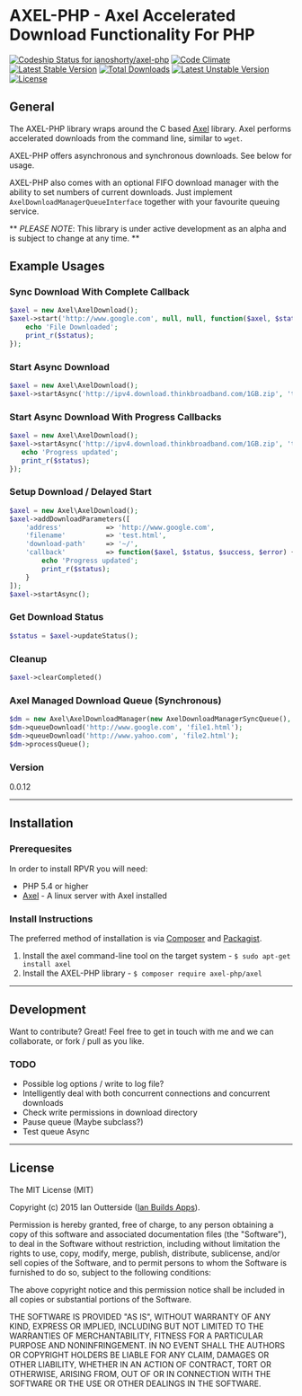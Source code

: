 # AXEL-PHP - Axel Accelerated Download Functionality For PHP

[![Codeship Status for ianoshorty/axel-php](https://codeship.com/projects/a0f58ef0-e7b1-0132-651b-4e340869c11f/status?branch=master)](https://codeship.com/projects/82613) [![Code Climate](https://codeclimate.com/github/ianoshorty/axel-php/badges/gpa.svg)](https://codeclimate.com/github/ianoshorty/axel-php) [![Latest Stable Version](https://poser.pugx.org/axel-php/axel/v/stable)](https://packagist.org/packages/axel-php/axel) [![Total Downloads](https://poser.pugx.org/axel-php/axel/downloads)](https://packagist.org/packages/axel-php/axel) [![Latest Unstable Version](https://poser.pugx.org/axel-php/axel/v/unstable)](https://packagist.org/packages/axel-php/axel) [![License](https://poser.pugx.org/axel-php/axel/license)](https://packagist.org/packages/axel-php/axel)

## General

The AXEL-PHP library wraps around the C based [Axel] library. Axel performs accelerated downloads from the command line, similar to `wget`.

AXEL-PHP offers asynchronous and synchronous downloads. See below for usage.

AXEL-PHP also comes with an optional FIFO download manager with the ability to set numbers of current downloads. Just implement `AxelDownloadManagerQueueInterface` together with your favourite queuing service.

** _PLEASE NOTE_: This library is under active development as an alpha and is subject to change at any time. **

## Example Usages

### Sync Download With Complete Callback

```php
$axel = new Axel\AxelDownload();
$axel->start('http://www.google.com', null, null, function($axel, $status, $success, $error) {
    echo 'File Downloaded';
    print_r($status);
});
```

### Start Async Download

```php
$axel = new Axel\AxelDownload();
$axel->startAsync('http://ipv4.download.thinkbroadband.com/1GB.zip', 'test.zip', '~/');
```

### Start Async Download With Progress Callbacks

```php
$axel = new Axel\AxelDownload();
$axel->startAsync('http://ipv4.download.thinkbroadband.com/1GB.zip', 'test.zip', '~/', function($axel, $status, $success, $error) {
   echo 'Progress updated';
   print_r($status);
});
```

### Setup Download / Delayed Start

```php
$axel = new Axel\AxelDownload();
$axel->addDownloadParameters([
    'address'           => 'http://www.google.com',
    'filename'          => 'test.html',
    'download-path'     => '~/',
    'callback'          => function($axel, $status, $success, $error) {
        echo 'Progress updated';
        print_r($status);
    }
]);
$axel->startAsync();
```

### Get Download Status

```php
$status = $axel->updateStatus();
```

### Cleanup

```php
$axel->clearCompleted()
```

### Axel Managed Download Queue (Synchronous)

```php
$dm = new Axel\AxelDownloadManager(new AxelDownloadManagerSyncQueue(), 'axel');
$dm->queueDownload('http://www.google.com', 'file1.html');
$dm->queueDownload('http://www.yahoo.com', 'file2.html');
$dm->processQueue();
```

### Version
0.0.12

---

## Installation

### Prerequesites

In order to install RPVR you will need:

 - PHP 5.4 or higher
 - [Axel] - A linux server with Axel installed

### Install Instructions

The preferred method of installation is via [Composer] and [Packagist].

  1. Install the axel command-line tool on the target system - `$ sudo apt-get install axel`
  2. Install the AXEL-PHP library - `$ composer require axel-php/axel`

---
## Development

Want to contribute? Great! Feel free to get in touch with me and we can collaborate, or fork / pull as you like.

### TODO

  - Possible log options / write to log file?
  - Intelligently deal with both concurrent connections and concurrent downloads
  - Check write permissions in download directory
  - Pause queue (Maybe subclass?)
  - Test queue Async

---
## License
The MIT License (MIT)

Copyright (c) 2015 Ian Outterside ([Ian Builds Apps]).

Permission is hereby granted, free of charge, to any person obtaining a copy
of this software and associated documentation files (the "Software"), to deal
in the Software without restriction, including without limitation the rights
to use, copy, modify, merge, publish, distribute, sublicense, and/or sell
copies of the Software, and to permit persons to whom the Software is
furnished to do so, subject to the following conditions:

The above copyright notice and this permission notice shall be included in
all copies or substantial portions of the Software.

THE SOFTWARE IS PROVIDED "AS IS", WITHOUT WARRANTY OF ANY KIND, EXPRESS OR
IMPLIED, INCLUDING BUT NOT LIMITED TO THE WARRANTIES OF MERCHANTABILITY,
FITNESS FOR A PARTICULAR PURPOSE AND NONINFRINGEMENT. IN NO EVENT SHALL THE
AUTHORS OR COPYRIGHT HOLDERS BE LIABLE FOR ANY CLAIM, DAMAGES OR OTHER
LIABILITY, WHETHER IN AN ACTION OF CONTRACT, TORT OR OTHERWISE, ARISING FROM,
OUT OF OR IN CONNECTION WITH THE SOFTWARE OR THE USE OR OTHER DEALINGS IN
THE SOFTWARE.

[LAMP]:http://laravel.com/docs/5.0/homestead
[Axel]:http://axel.alioth.debian.org
[Ian Builds Apps]:http://www.ianbuildsapps.com
[Composer]:https://getcomposer.org
[Packagist]:https://packagist.org